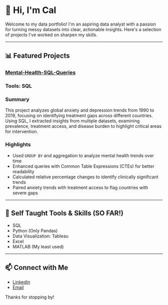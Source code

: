 # 👋 Hi, I'm Cal

Welcome to my data portfolio! I'm an aspiring data analyst with a passion for turning messy datasets into clear, actionable insights. Here's a selection of projects I've worked on sharpen my skills.

---

## 📊 Featured Projects

### [Mental-Health-SQL-Queries](https://github.com/cal-hunter/Mental-Health-SQL-Queries)
### Tools: SQL

### Summary  
This project analyzes global anxiety and depression trends from 1990 to 2019, focusing on identifying treatment gaps across different countries. Using SQL, I extracted insights from multiple datasets, examining prevalence, treatment access, and disease burden to highlight critical areas for intervention.

### Highlights  
- Used `GROUP BY` and aggregation to analyze mental health trends over time  
- Enhanced queries with Common Table Expressions (CTEs) for better readability  
- Calculated relative percentage changes to identify clinically significant trends  
- Paired anxiety trends with treatment access to flag countries with severe gaps

---

## 🧰 Self Taught Tools & Skills (SO FAR!)

- SQL
- Python (Only Pandas) 
- Data Visualization: Tableau
- Excel
- MATLAB (My least used)


---

## 📫 Connect with Me

- [LinkedIn](https://www.linkedin.com/in/cal-hunter-1aa982239/)
- [Email](mailto:callumjhunter@gmail.com)

Thanks for stopping by!
